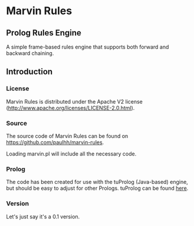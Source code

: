 Marvin Rules
========

## Prolog Rules Engine
A simple frame-based rules engine that supports both forward and backward chaining.

## Introduction

### License

Marvin Rules is distributed under the Apache V2 license (http://www.apache.org/licenses/LICENSE-2.0.html).

### Source

The source code of Marvin Rules can be found on https://github.com/paulhh/marvin-rules.

Loading marvin.pl will include all the necessary code. 

### Prolog

The code has been created for use with the tuProlog (Java-based) engine, but should be easy to adjust for other Prologs.  tuProlog can be found [here](http://apice.unibo.it/xwiki/bin/view/Tuprolog/WebHome).

### Version
Let's just say it's a 0.1 version.